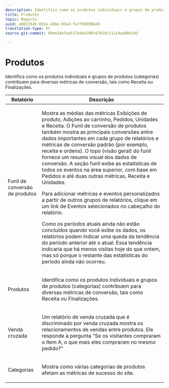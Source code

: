 ```yaml
---
description: Identifica como os produtos individuais e grupos de produtos (categorias) contribuem para diversas métricas de conversão, tais como Receita ou Finalizações.
title: Produtos
topic: Reports
uuid: a081352b-601a-43be-83ad-fa7f69890b49
translation-type: ht
source-git-commit: 99ee24efaa517e8da700c67818c111c4aa90dc02

---
```



# Produtos

Identifica como os produtos individuais e grupos de produtos (categorias) contribuem para diversas métricas de conversão, tais como Receita ou Finalizações.

<table id="table_E8F96FC92BF44993B79DD3D6AFABCB60"> 
 <thead> 
  <tr> 
   <th colname="col1" class="entry"> Relatório </th> 
   <th colname="col2" class="entry"> Descrição </th> 
  </tr> 
 </thead>
 <tbody> 
  <tr> 
   <td colname="col1"> Funil de conversão de produtos </td> 
   <td colname="col2"> <p> Mostra as médias das métricas Exibições de produto, Adições ao carrinho, Pedidos, Unidades e Receita. O Funil de conversão de produtos também mostra as principais conversões entre dados importantes em cada grupo de relatórios e métricas de conversão padrão (por exemplo, receita e ordens). O topo (visão geral) do funil fornece um resumo visual dos dados de conversão. A seção funil exibe as estatísticas de todos os eventos na área superior, com base em Pedidos e até duas outras métricas, Receita e Unidades. </p> <p>Para adicionar métricas e eventos personalizados a partir de outros grupos de relatórios, clique em um link de <span class="uicontrol">Eventos selecionados</span> no cabeçalho do relatório. </p> <p>Como os períodos atuais ainda não estão concluídos quando você exibe os dados, os relatórios podem indicar uma queda da tendência do período anterior até o atual. Essa tendência indicaria que há menos visitas hoje do que ontem, mas só porque o restante das estatísticas do período ainda não ocorreu. </p> </td> 
  </tr> 
  <tr> 
   <td colname="col1"> Produtos </td> 
   <td colname="col2"> <p> Identifica como os produtos individuais e grupos de produtos (categorias) contribuem para diversas métricas de conversão, tais como Receita ou Finalizações. </p> </td> 
  </tr> 
  <tr> 
   <td colname="col1"> Venda cruzada </td> 
   <td colname="col2"> <p> Um relatório de venda cruzada que é discriminado por venda cruzada mostra os relacionamentos de vendas entre produtos. Ele responde à pergunta "Se os visitantes compraram o Item A, o que mais eles compraram no mesmo pedido?" </p> </td> 
  </tr> 
  <tr> 
   <td colname="col1"> Categorias </td> 
   <td colname="col2"> <p> Mostra como várias categorias de produtos afetam as métricas de sucesso do site. </p> </td> 
  </tr> 
 </tbody> 
</table>

